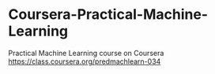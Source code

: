 # Coursera-Practical-Machine-Learning
Practical Machine Learning course on Coursera
https://class.coursera.org/predmachlearn-034
